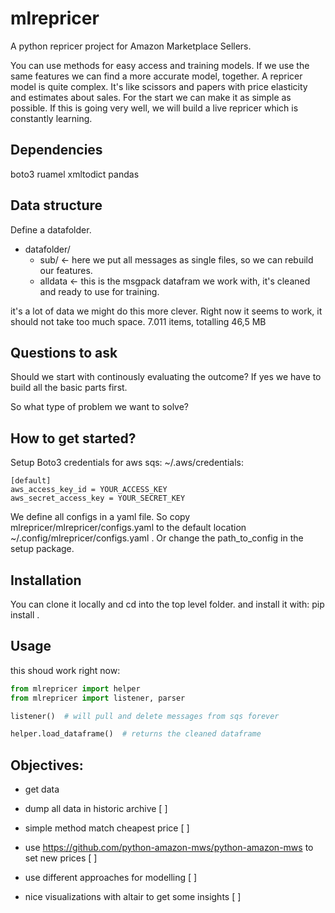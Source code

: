 # mlrepricer
A python repricer project for Amazon Marketplace Sellers.


You can use methods for easy access and training models.
If we use the same features we can find a more accurate model, together.
A repricer model is quite complex.
It's like scissors and papers with price elasticity and estimates about sales.
For the start we can make it as simple as possible.
If this is going very well, we will build a live repricer which is constantly learning.

## Dependencies
boto3
ruamel
xmltodict
pandas

## Data structure
Define a datafolder.
- datafolder/
    - sub/    <- here we put all messages as single files, so we can rebuild our features.
    - alldata    <- this is the msgpack datafram we work with, it's cleaned and ready to use for training.
    
 it's a lot of data we might do this more clever. Right now it seems to work, it should not take too much space.
 7.011 items, totalling 46,5 MB

## Questions to ask
Should we start with continously evaluating the outcome?
If yes we have to build all the basic parts first.

So what type of problem we want to solve?

## How to get started?


Setup Boto3 credentials for aws sqs:
~/.aws/credentials:
```
[default]
aws_access_key_id = YOUR_ACCESS_KEY
aws_secret_access_key = YOUR_SECRET_KEY
```

We define all configs in a yaml file.
So copy mlrepricer/mlrepricer/configs.yaml to the default location ~/.config/mlrepricer/configs.yaml .
Or change the path_to_config in the setup package.

## Installation
You can clone it locally and cd into the top level folder.
and install it with: pip install .

## Usage
this shoud work right now:
```python
from mlrepricer import helper
from mlrepricer import listener, parser

listener()  # will pull and delete messages from sqs forever

helper.load_dataframe()  # returns the cleaned dataframe
```

## Objectives:
- get data
- dump all data in historic archive [  ]
- simple method match cheapest price [ ]
- use https://github.com/python-amazon-mws/python-amazon-mws to set new prices [ ]
- use different approaches for modelling [ ]

- nice visualizations with altair to get some insights [ ]

